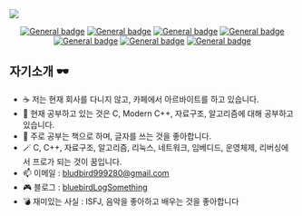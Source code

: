 <img src="https://capsule-render.vercel.app/api?type=waving&height=300&section=header&text=bluebird&fontSize=70&fontAlign=80&fontAlignY=40&color=gradient&customColorList=1,2" />
<div align="center">
  
[![General badge](https://img.shields.io/badge/HTML5-E34F26?style=for-the-badge&logo=html5&logoColor=white)](https://shields.io/) [![General badge](https://img.shields.io/badge/CSS3-1572B6?style=for-the-badge&logo=css3&logoColor=white)](https://shields.io/) [![General badge](https://img.shields.io/badge/JavaScript-F7DF1E?style=for-the-badge&logo=javascript&logoColor=black
)](https://shields.io/) [![General badge](https://img.shields.io/badge/C-00599C?style=for-the-badge&logo=c&logoColor=white)](https://shields.io/) [![General badge](https://img.shields.io/badge/C%2B%2B-00599C?style=for-the-badge&logo=c%2B%2B&logoColor=white)](https://shields.io/) [![General badge](https://img.shields.io/badge/Windows-0078D6?style=for-the-badge&logo=windows&logoColor=white)](https://shields.io/) [![General badge](https://img.shields.io/badge/Linux-FCC624?style=for-the-badge&logo=linux&logoColor=black)](https://shields.io/)
</div>

## 자기소개 🕶 
- ☕️ 저는 현재 회사를 다니지 않고, 카페에서 아르바이트를 하고 있습니다.
- 📒 현재 공부하고 있는 것은 C, Modern C++, 자료구조, 알고리즘에 대해 공부하고 있습니다.
- 🤔 주로 공부는 책으로 하며, 글자를 쓰는 것을 좋아합니다.
- 🪄 C, C++, 자료구조, 알고리즘, 리눅스, 네트워크, 임베디드, 운영체제, 리버싱에서 프로가 되는 것이 꿈입니다.
- 📫 이메일 : bludbird999280@gmail.com
- 🎮 블로그 : <a href="http://bluebirdLogSomething.tistory.com">bluebirdLogSomething</a>
- 💣 재미있는 사실 : ISFJ, 음악을 좋아하고 배우는 것을 좋아합니다

